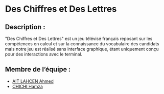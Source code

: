 # Des Chiffres et Des Lettres

## Description :
"Des Chiffres et Des Lettres" est un jeu télévisé français reposant sur les compétences en calcul et sur la connaissance du vocabulaire des candidats
mais notre jeu est réalisé sans interface graphique, étant uniquement conçu pour des interactions avec le terminal.


## Membre de l’équipe :
- [AIT LAHCEN Ahmed](https://github.com/AIT-LAHCEN)
- [CHICHI Hamza](https://github.com/Hamza-CHICHI)
